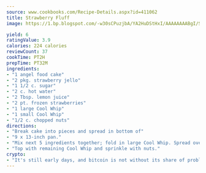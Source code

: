 ```yaml
---
source: www.cookbooks.com/Recipe-Details.aspx?id=411062
title: Strawberry Fluff
image: https://1.bp.blogspot.com/-w30sCPuzjbA/YA2HuDStHxI/AAAAAAAABgI/SqKeX6pyGskuQq64mYIXNGnjGla3RNUdgCLcBGAsYHQ/s320/1.png

yield: 6
ratingValue: 3.9
calories: 224 calories
reviewCount: 37
cookTime: PT2H
prepTime: PT32M
ingredients:
- "1 angel food cake"
- "2 pkg. strawberry jello"
- "1 1/2 c. sugar"
- "2 c. hot water"
- "2 Tbsp. lemon juice"
- "2 pt. frozen strawberries"
- "1 large Cool Whip"
- "1 small Cool Whip"
- "1/2 c. chopped nuts"
directions:
- "Break cake into pieces and spread in bottom of"
- "9 x 13-inch pan."
- "Mix next 5 ingredients together; fold in large Cool Whip. Spread over cake; chill."
- "Top with remaining Cool Whip and sprinkle with nuts."
crypto:
- "It's still early days, and bitcoin is not without its share of problems."
---
```


